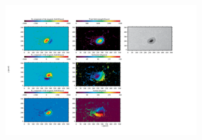 
![altimage](https://github.com/mbenko908/Inversion/blob/ceb0fbf5047a2d9f1fe2b0656560e062e23cb4be/FeI_hinode/corrected_fig_fe.png)
